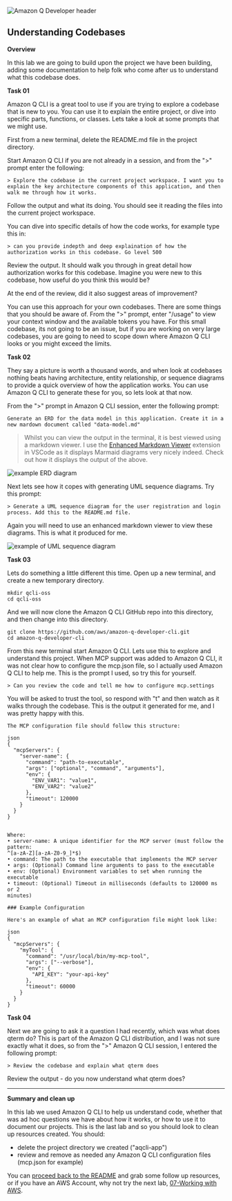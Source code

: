 ![Amazon Q Developer header](/images/q-vscode-header.png)

## Understanding Codebases

**Overview**

In this lab we are going to build upon the project we have been building, adding some documentation to help folk who come after us to understand what this codebase does.

**Task 01**

Amazon Q CLI is a great tool to use if you are trying to explore a codebase that is new to you. You can use it to explain the entire project, or dive into specific parts, functions, or classes. Lets take a look at some prompts that we might use.

First from a new terminal, delete the README.md file in the project directory.

Start Amazon Q CLI if you are not already in a session, and from the ">" prompt enter the following:

```
> Explore the codebase in the current project workspace. I want you to explain the key architecture components of this application, and then walk me through how it works.
```

Follow the output and what its doing. You should see it reading the files into the current project workspace.

You can dive into specific details of how the code works, for example type this in:

```
> can you provide indepth and deep explaination of how the authorization works in this codebase. Go level 500
```

Review the output. It should walk you through in great detail how authorization works for this codebase. Imagine you were new to this codebase, how useful do you think this would be?

At the end of the review, did it also suggest areas of improvement?

You can use this approach for your own codebases. There are some things that you should be aware of. From the ">" prompt, enter "/usage" to view your context window and the available tokens you have. For this small codebase, its not going to be an issue, but if you are working on very large codebases, you are going to need to scope down where Amazon Q CLI looks or you might exceed the limits.

**Task 02**

They say a picture is worth a thousand words, and when look at codebases nothing beats having architecture, entity relationship, or sequence diagrams to provide a quick overview of how the application works. You can use Amazon Q CLI to generate these for you, so lets look at that now.

From the ">" prompt in Amazon Q CLI session, enter the following prompt:

```
Generate an ERD for the data model in this application. Create it in a new mardown document called "data-model.md"
```

> Whilst you can view the output in the terminal, it is best viewed using a markdown viewer. I use the [Enhanced Markdown Viewer](https://marketplace.visualstudio.com/items?itemName=shd101wyy.markdown-preview-enhanced) extension in VSCode as it displays Marmaid diagrams very nicely indeed. Check out how it displays the output of the above.

![example ERD diagram](/images/q-cli-erd.png)

Next lets see how it copes with generating UML sequence diagrams. Try this prompt:

```
> Generate a UML sequence diagram for the user registration and login process. Add this to the README.md file.
```

Again you will need to use an enhanced markdown viewer to view these diagrams. This is what it produced for me.

![example of UML sequence diagram](/images/q-cli-uml.png)


**Task 03**

Lets do something a little different this time. Open up a new terminal, and create a new temporary directory.

```
mkdir qcli-oss
cd qcli-oss
```

And we will now clone the Amazon Q CLI GitHub repo into this directory, and then change into this directory.

```
git clone https://github.com/aws/amazon-q-developer-cli.git
cd amazon-q-developer-cli
```

From this new terminal start Amazon Q CLI. Lets use this to explore and understand this project. When MCP support was added to Amazon Q CLI, it was not clear how to configure the mcp.json file, so I actually used Amazon Q CLI to help me. This is the prompt I used, so try this for yourself.

```
> Can you review the code and tell me how to configure mcp.settings
```

You will be asked to trust the tool, so respond with "t" and then watch as it walks through the codebase. This is the output it generated for me, and I was pretty happy with this.

```
The MCP configuration file should follow this structure:

json
{
  "mcpServers": {
    "server-name": {
      "command": "path-to-executable",
      "args": ["optional", "command", "arguments"],
      "env": {
        "ENV_VAR1": "value1",
        "ENV_VAR2": "value2"
      },
      "timeout": 120000
    }
  }
}


Where:
• server-name: A unique identifier for the MCP server (must follow the pattern:
^[a-zA-Z][a-zA-Z0-9_]*$)
• command: The path to the executable that implements the MCP server
• args: (Optional) Command line arguments to pass to the executable
• env: (Optional) Environment variables to set when running the executable
• timeout: (Optional) Timeout in milliseconds (defaults to 120000 ms or 2
minutes)

### Example Configuration

Here's an example of what an MCP configuration file might look like:

json
{
  "mcpServers": {
    "myTool": {
      "command": "/usr/local/bin/my-mcp-tool",
      "args": ["--verbose"],
      "env": {
        "API_KEY": "your-api-key"
      },
      "timeout": 60000
    }
  }
}
```

**Task 04**

Next we are going to ask it a question I had recently, which was what does qterm do? This is part of the Amazon Q CLI distribution, and I was not sure exactly what it does, so from the ">" Amazon Q CLI session, I entered the following prompt:

```
> Review the codebase and explain what qterm does
```

Review the output - do you now understand what qterm does?

---


**Summary and clean up**

In this lab we used Amazon Q CLI to help us understand code, whether that was ad hoc questions we have about how it works, or how to use it to document our projects. This is the last lab and so you should look to clean up resources created. You should:

* delete the project directory we created ("aqcli-app")
* review and remove as needed any Amazon Q CLI configuration files (mcp.json for example)

You can [proceed back to the README](/README.md) and grab some follow up resources, or if you have an AWS Account, why not try the next lab, [07-Working with AWS](/workshop/07-working-with-aws.md).


